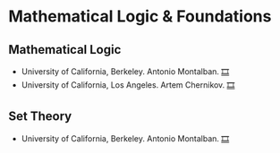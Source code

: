 # Mathematical Logic & Foundations

## Mathematical Logic
- University of California, Berkeley. Antonio Montalban.
[:film_strip:](https://www.youtube.com/playlist?list=PLjJhPCaCziSRSUtQiTA_yx5TJ76G_EqUJ)
- University of California, Los Angeles. Artem Chernikov.
[:film_strip:](https://www.youtube.com/playlist?list=PL54Pt_mZzBqibWHgesgEICeQHnwHom8xz)

## Set Theory
- University of California, Berkeley. Antonio Montalban.
[:film_strip:](https://www.youtube.com/playlist?list=PLjJhPCaCziSQyON7NLc8Ac8ibdm6_iDQf)